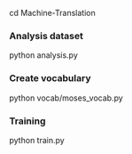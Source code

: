 cd Machine-Translation
### Analysis dataset
python analysis.py
### Create vocabulary
python vocab/moses_vocab.py

### Training
python train.py

